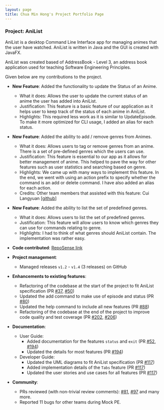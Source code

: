 ```yaml
---
layout: page
title: Chua Min Hong's Project Portfolio Page
---
```


### Project: AniList

AniList is a desktop Command Line Interface app for managing animes that the user have watched. AniList is written in Java and the GUI is created with JavaFX.

AniList was created based of AddressBook - Level 3, an address book application used for teaching Software Engineering Principles.

Given below are my contributions to the project.

* **New Feature**: Added the functionality to update the Status of an Anime.
  * What it does: Allows the user to update the current status of an anime the user has added into AniList.
  * Justification: This feature is a basic feature of our application as it helps user to keep track of the status of each anime in AniList.
  * Highlights: This required less work as it is similar to UpdateEpisode. To make it more optimized for CLI usage, I added an alias for each status.


* **New Feature**: Added the ability to add / remove genres from Animes.
  * What it does: Allows users to tag or remove genres from an anime. There is a set of pre-defined genres which the users can use.
  * Justification: This feature is essential to our app as it allows for better management of anime. This helped to pave the way for other features such as user statistics and searching based on genre.
  * Highlights: We came up with many ways to implement this feature. In the end, we went with using an action prefix to specify whether the command is an add or delete command. I have also added an alias for each action.
  * Credits: Other team members that assisted with this feature: Cui Langyuan [[github](https://github.com/clyveycui)]


* **New Feature**: Added the ability to list the set of predefined genres.
  * What it does: Allows users to list the set of predefined genres.
  * Justification: This feature will allow users to know which genres they can use for commands relating to genre.
  * Highlights: I had to think of what genres should AniList contain. The implementation was rather easy.


* **Code contributed**: [RepoSense link](https://nus-cs2103-ay2122s1.github.io/tp-dashboard/?search=t10&sort=groupTitle&sortWithin=title&timeframe=commit&mergegroup=&groupSelect=groupByRepos&breakdown=true&checkedFileTypes=docs~functional-code~test-code~other&since=2021-09-17&tabOpen=true&tabType=authorship&tabAuthor=auhc99&tabRepo=AY2122S1-CS2103T-T10-4%2Ftp%5Bmaster%5D&authorshipIsMergeGroup=false&authorshipFileTypes=docs~functional-code~test-code~other&authorshipIsBinaryFileTypeChecked=false)


* **Project management**:
  * Managed releases `v1.2` - `v1.4` (3 releases) on GitHub


* **Enhancements to existing features**:
  * Refactoring of the codebase at the start of the project to fit AniList specification (PR [\#37](https://github.com/AY2122S1-CS2103T-T10-4/tp/pull/37), [\#50](https://github.com/AY2122S1-CS2103T-T10-4/tp/pull/50))
  * Updated the add command to make use of episode and status (PR [\#80](https://github.com/AY2122S1-CS2103T-T10-4/tp/pull/80))
  * Updated the help command to include all new features (PR [\#88](https://github.com/AY2122S1-CS2103T-T10-4/tp/pull/88))
  * Refactoring of the codebase at the end of the project to improve code quality and test coverage (PR [\#202](https://github.com/AY2122S1-CS2103T-T10-4/tp/pull/202), [\#206](https://github.com/AY2122S1-CS2103T-T10-4/tp/pull/206))


* **Documentation**:
  * User Guide:
    * Added documentation for the features `status` and `exit` (PR [\#52](https://github.com/AY2122S1-CS2103T-T10-4/tp/pull/52/files), [\#194](https://github.com/AY2122S1-CS2103T-T10-4/tp/pull/194/files))
    * Updated the details for most features (PR [\#194](https://github.com/AY2122S1-CS2103T-T10-4/tp/pull/194))
  * Developer Guide:
    * Updated the UML diagrams to fit AniList specification (PR [\#117](https://github.com/AY2122S1-CS2103T-T10-4/tp/pull/117))
    * Added implementation details of the `Tabs` feature (PR [\#117](https://github.com/AY2122S1-CS2103T-T10-4/tp/pull/117))
    * Updated the user stories and use cases for all features (PR [\#117](https://github.com/AY2122S1-CS2103T-T10-4/tp/pull/117))


* **Community**:
  * PRs reviewed (with non-trivial review comments): [\#81](https://github.com/AY2122S1-CS2103T-T10-4/tp/pull/81), [\#97](https://github.com/AY2122S1-CS2103T-T10-4/tp/pull/97) and many more.
  * Reported 11 bugs for other teams during Mock PE.
